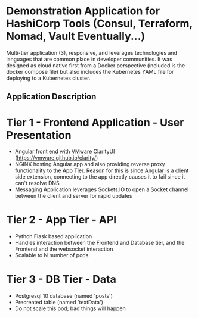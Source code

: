 

# Demonstration Application for HashiCorp Tools (Consul, Terraform, Nomad, Vault Eventually...)

Multi-tier application (3), responsive, and leverages technologies and languages that are common place in developer communities. It was designed as cloud native first from a Docker perspective (included is the docker compose file) but also includes the Kubernetes YAML file for deploying to a Kubernetes cluster.

## Application Description 

# Tier 1 - Frontend Application - User Presentation 

* Angular front end with VMware ClarityUI (https://vmware.github.io/clarity/)
* NGINX hosting Angular app and also providing reverse proxy functionality to the App Tier. Reason for this is since Angular is a client side extension, connecting to the app directly causes it to fail since it can't resolve DNS
* Messaging Application leverages Sockets.IO to open a Socket channel between the client and server for rapid updates

# Tier 2 - App Tier - API 

* Python Flask based application
* Handles interaction between the Frontend and Database tier, and the Frontend and the websocket interaction
* Scalable to N number of pods 

# Tier 3 - DB Tier - Data 

* Postgresql 10 database (named 'posts')
* Precreated table (named 'textData') 
* Do not scale this pod; bad things will happen


